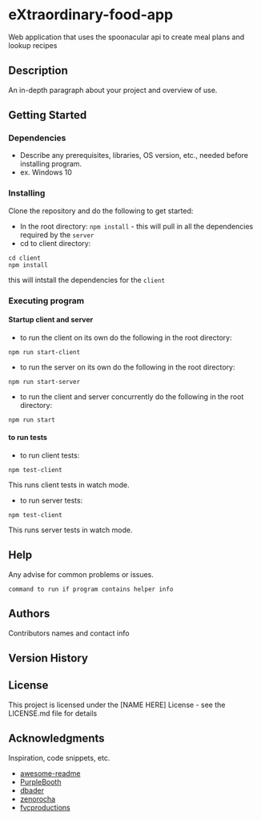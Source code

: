 # eXtraordinary-food-app

Web application that uses the spoonacular api to create meal plans and lookup recipes

## Description

An in-depth paragraph about your project and overview of use.

## Getting Started

### Dependencies

* Describe any prerequisites, libraries, OS version, etc., needed before installing program.
* ex. Windows 10

### Installing

Clone the repository and do the following to get started:
* In the root directory:
`npm install` - this will pull in all the dependencies required by the `server`
* cd to client directory:
```
cd client
npm install
```
this will intstall the dependencies for the `client`


### Executing program

#### Startup client and server

* to run the client on its own do the following in the root directory:
```
npm run start-client
```
* to run the server on its own do the following in the root directory:
```
npm run start-server
```
* to run the client and server concurrently do the following in the root directory:
```
npm run start
```
#### to run tests

* to run client tests:
```
npm test-client
```
This runs client tests in watch mode.

* to run server tests:
```
npm test-client
```
This runs server tests in watch mode.


## Help

Any advise for common problems or issues.
```
command to run if program contains helper info
```

## Authors

Contributors names and contact info


## Version History


## License

This project is licensed under the [NAME HERE] License - see the LICENSE.md file for details

## Acknowledgments

Inspiration, code snippets, etc.
* [awesome-readme](https://github.com/matiassingers/awesome-readme)
* [PurpleBooth](https://gist.github.com/PurpleBooth/109311bb0361f32d87a2)
* [dbader](https://github.com/dbader/readme-template)
* [zenorocha](https://gist.github.com/zenorocha/4526327)
* [fvcproductions](https://gist.github.com/fvcproductions/1bfc2d4aecb01a834b46)
